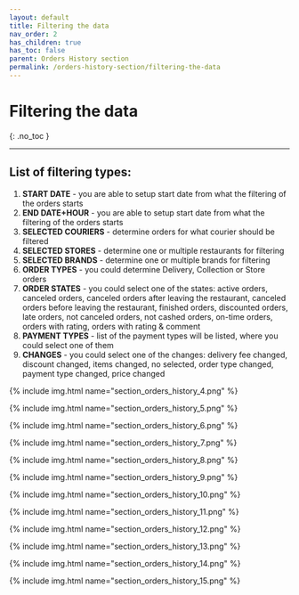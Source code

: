 ```yaml
---
layout: default
title: Filtering the data
nav_order: 2
has_children: true
has_toc: false
parent: Orders History section
permalink: /orders-history-section/filtering-the-data
---
```


# Filtering the data
{: .no_toc }

---

## List of filtering types:
1. **START DATE** - you are able to setup start date from what the filtering of the orders starts
1. **END DATE+HOUR** - you are able to setup start date from what the filtering of the orders starts
1. **SELECTED COURIERS** - determine orders for what courier should be filtered
1. **SELECTED STORES** - determine one or multiple restaurants for filtering
1. **SELECTED BRANDS** - determine one or multiple brands for filtering
1. **ORDER TYPES** - you could determine Delivery, Collection or Store orders
1. **ORDER STATES** - you could select one of the states: active orders, canceled orders, canceled orders after leaving the restaurant, canceled orders before leaving the restaurant, finished orders, discounted orders, late orders, not canceled orders, not cashed orders, on-time orders, orders with rating, orders with rating & comment
1. **PAYMENT TYPES** - list of the payment types will be listed, where you could select one of them
1. **CHANGES** - you could select one of the changes: delivery fee changed, discount changed, items changed, no selected, order type changed, payment type changed, price changed

{% include img.html name="section_orders_history_4.png" %}

{% include img.html name="section_orders_history_5.png" %}

{% include img.html name="section_orders_history_6.png" %}

{% include img.html name="section_orders_history_7.png" %}

{% include img.html name="section_orders_history_8.png" %}

{% include img.html name="section_orders_history_9.png" %}

{% include img.html name="section_orders_history_10.png" %}

{% include img.html name="section_orders_history_11.png" %}

{% include img.html name="section_orders_history_12.png" %}

{% include img.html name="section_orders_history_13.png" %}

{% include img.html name="section_orders_history_14.png" %}

{% include img.html name="section_orders_history_15.png" %}